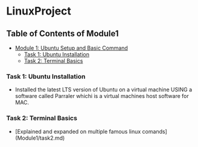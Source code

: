 # LinuxProject

## Table of Contents of Module1
- [Module 1: Ubuntu Setup and Basic Command](#module-1-ubuntu-setup-and-basic-command)
  - [Task 1: Ubuntu Installation](#task-1-ubuntu-installation)
  - [Task 2: Terminal Basics](#Module1/task2.md)
 
 

### Task 1:  Ubuntu Installation
- Installed the latest LTS version of Ubuntu on a virtual machine USING a software called Parraler whichi is a virtual machines host software for MAC.


### Task 2:  Terminal Basics
- [Explained and expanded on multiple famous linux comands] (Module1/task2.md)
